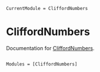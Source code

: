 ```@meta
CurrentModule = CliffordNumbers
```

# CliffordNumbers

Documentation for [CliffordNumbers](https://github.com/brainandforce/CliffordNumbers.jl).

```@index
```

```@autodocs
Modules = [CliffordNumbers]
```
